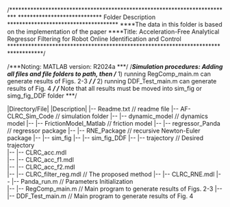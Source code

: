 /**************************************************************************
****************************  Folder Description *************************************
****The data in this folder is based on the implementation of the paper
****Title: Acceleration-Free Analytical Regressor Filtering for Robot Online Identification and Control
***********************************************************************************/

/***Noting: MATLAB version: R2024a ***/
/***Simulation procedures: Adding all files and file folders to path, then 
/***         1) running RegComp_main.m  can generate results of Figs. 2-3 ***/
/***         2) running DDF_Test_main.m can generate results of Fig. 4 ***/
/*** Note that all results must be moved into sim_fig or simg_fig_DDF folder ***/


|Directory/File|              	|Description|
|-- Readme.txt		// readme file
|-- AF-CLRC_Sim_Code		// simulation folder
|-- |-- dynamic_model          //  dynamics model
|-- |-- FrictionModel_Matlab    // friction model
|-- |-- regressor_Panda    // regressor package
|-- |-- RNE_Package        // recursive  Newton-Euler package
|-- |-- sim_fig
|-- |-- sim_fig_DDF
|-- |-- trajectory         // Desired trajectory                         
|-- |-- CLRC_acc.mdl                
|-- |-- CLRC_acc_f1.mdl         
|-- |-- CLRC_acc_f2.mdl                
|-- |-- CLRC_filter_reg.mdl  // The proposed method
|-- |-- CLRC_RNE.mdl
|-- |-- Panda_run.m      // Parameters Initialization      
|-- |-- RegComp_main.m   // Main program to generate results of Figs. 2-3
|-- |-- DDF_Test_main.m  // Main program to generate results of Fig. 4


